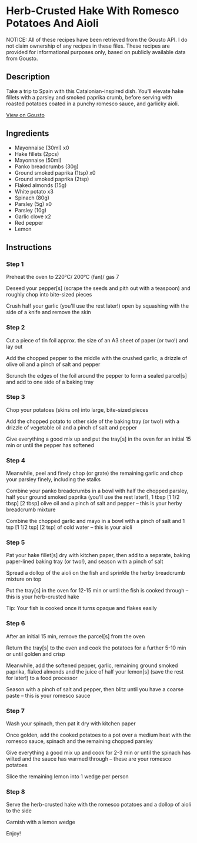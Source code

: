 # Herb-Crusted Hake With Romesco Potatoes And Aioli

NOTICE: All of these recipes have been retrieved from the Gousto API. I do not claim ownership of any recipes in these files. These recipes are provided for informational purposes only, based on publicly available data from Gousto.

## Description

Take a trip to Spain with this Catalonian-inspired dish. You'll elevate hake fillets with a parsley and smoked paprika crumb, before serving with roasted potatoes coated in a punchy romesco sauce, and garlicky aioli. 

[View on Gousto](https://www.gousto.co.uk/recipes/cookbook/herb-crusted-hake-with-romesco-potatoes-and-aioli)

## Ingredients

- Mayonnaise (30ml) x0
- Hake fillets (2pcs)
- Mayonnaise (50ml)
- Panko breadcrumbs (30g)
- Ground smoked paprika (1tsp) x0
- Ground smoked paprika (2tsp)
- Flaked almonds (15g)
- White potato x3
- Spinach (80g)
- Parsley (5g) x0
- Parsley (10g)
- Garlic clove x2
- Red pepper
- Lemon

## Instructions


### Step 1

Preheat the oven to 220°C/ 200°C (fan)/ gas 7

Deseed your pepper[s] (scrape the seeds and pith out with a teaspoon) and roughly chop into bite-sized pieces

Crush half your garlic (you'll use the rest later!) open by squashing with the side of a knife and remove the skin


### Step 2

Cut a piece of tin foil approx. the size of an A3 sheet of paper (or two!) and lay out

Add the chopped pepper to the middle with the crushed garlic, a drizzle of olive oil and a pinch of salt and pepper

Scrunch the edges of the foil around the pepper to form a sealed parcel[s] and add to one side of a baking tray


### Step 3

Chop your potatoes (skins on) into large, bite-sized pieces

Add the chopped potato to other side of the baking tray (or two!) with a drizzle of vegetable oil and a pinch of salt and pepper

Give everything a good mix up and put the tray[s] in the oven for an initial 15 min or until the pepper has softened


### Step 4

Meanwhile, peel and finely chop (or grate) the remaining garlic and chop your parsley finely, including the stalks

Combine your panko breadcrumbs in a bowl with half the chopped parsley, half your ground smoked paprika (you'll use the rest later!), 1 tbsp <span class="text-purple">[1 1/2 tbsp]</span> <span class="text-danger">[2 tbsp]</span> olive oil and a pinch of salt and pepper – this is your herby breadcrumb mixture

Combine the chopped garlic and mayo in a bowl with a pinch of salt and 1 tsp <span class="text-purple">[1 1/2 tsp]</span> <span class="text-danger">[2 tsp]</span> of cold water – this is your aioli


### Step 5

Pat your hake fillet[s] dry with kitchen paper, then add to a separate, baking paper-lined baking tray (or two!), and season with a pinch of salt

Spread a dollop of the aioli on the fish and sprinkle the herby breadcrumb mixture on top

Put the tray[s] in the oven for 12-15 min or until the fish is cooked through – this is your herb-crusted hake

Tip: Your fish is cooked once it turns opaque and flakes easily


### Step 6

After an initial 15 min, remove the parcel[s] from the oven

Return the tray[s] to the oven and cook the potatoes for a further 5-10 min or until golden and crisp

Meanwhile, add the softened pepper, garlic, remaining ground smoked paprika, flaked almonds and the juice of half your lemon[s] (save the rest for later!) to a food processor

Season with a pinch of salt and pepper, then blitz until you have a coarse paste – this is your romesco sauce


### Step 7

Wash your spinach, then pat it dry with kitchen paper

Once golden, add the cooked potatoes to a pot over a medium heat with the romesco sauce, spinach and the remaining chopped parsley

Give everything a good mix up and cook for 2-3 min or until the spinach has wilted and the sauce has warmed through – these are your romesco potatoes

Slice the remaining lemon into 1 wedge per person

### Step 8

Serve the herb-crusted hake with the romesco potatoes and a dollop of aioli to the side

Garnish with a lemon wedge

Enjoy!

